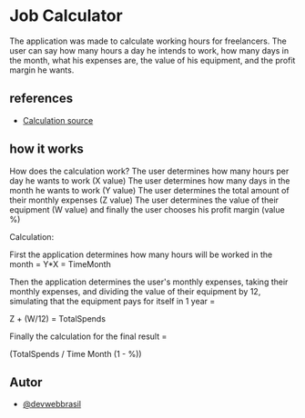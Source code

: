 
# Job Calculator

The application was made to calculate working hours for freelancers. The user can say how many hours a day he intends to work, how many days in the month, what his expenses are, the value of his equipment, and the profit margin he wants.

## references

 - [Calculation source](https://www.youtube.com/watch?v=5LVqVcl9ICY&t=855s)
 
## how it works

How does the calculation work?
The user determines how many hours per day he wants to work (X value)
The user determines how many days in the month he wants to work (Y value)
The user determines the total amount of their monthly expenses (Z value)
The user determines the value of their equipment (W value)
and finally the user chooses his profit margin (value %)

Calculation:

First the application determines how many hours will be worked in the month =
Y*X = TimeMonth

Then the application determines the user's monthly expenses, taking their monthly expenses, and dividing the value of their equipment by 12, simulating that the equipment pays for itself in 1 year =

Z + (W/12) = TotalSpends

Finally the calculation for the final result =

(TotalSpends / Time Month (1 - %))


## Autor

- [@devwebbrasil](https://github.com/DevWebBrasil)

